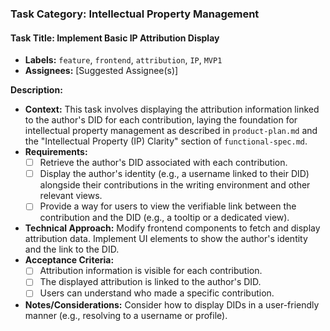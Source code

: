 ### Task Category: Intellectual Property Management

#### **Task Title:** Implement Basic IP Attribution Display

*   **Labels:** `feature`, `frontend`, `attribution`, `IP`, `MVP1`
*   **Assignees:** [Suggested Assignee(s)]

**Description:**

*   **Context:** This task involves displaying the attribution information linked to the author's DID for each contribution, laying the foundation for intellectual property management as described in `product-plan.md` and the "Intellectual Property (IP) Clarity" section of `functional-spec.md`.
*   **Requirements:**
    *   [ ] Retrieve the author's DID associated with each contribution.
    *   [ ] Display the author's identity (e.g., a username linked to their DID) alongside their contributions in the writing environment and other relevant views.
    *   [ ] Provide a way for users to view the verifiable link between the contribution and the DID (e.g., a tooltip or a dedicated view).
*   **Technical Approach:** Modify frontend components to fetch and display attribution data. Implement UI elements to show the author's identity and the link to the DID.
*   **Acceptance Criteria:**
    *   [ ] Attribution information is visible for each contribution.
    *   [ ] The displayed attribution is linked to the author's DID.
    *   [ ] Users can understand who made a specific contribution.
*   **Notes/Considerations:** Consider how to display DIDs in a user-friendly manner (e.g., resolving to a username or profile).